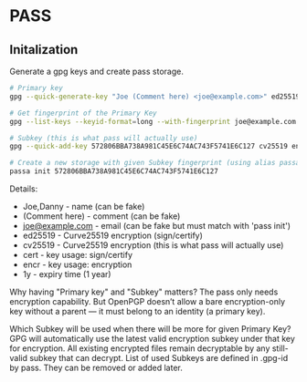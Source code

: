 # PASS

## Initalization

Generate a gpg keys and create pass storage.

```sh
# Primary key
gpg --quick-generate-key "Joe (Comment here) <joe@example.com>" ed25519 cert 1y

# Get fingerprint of the Primary Key 
gpg --list-keys --keyid-format=long --with-fingerprint joe@example.com

# Subkey (this is what pass will actually use)
gpg --quick-add-key 572806BBA738A981C45E6C74AC743F5741E6C127 cv25519 encr 1y

# Create a new storage with given Subkey fingerprint (using alias passa)
passa init 572806BBA738A981C45E6C74AC743F5741E6C127
```

Details:
* Joe,Danny         - name (can be fake)
* (Comment here)    - comment (can be fake)
* <joe@example.com> - email (can be fake but must match with 'pass init')
* ed25519           - Curve25519 encryption  (sign/certify)
* cv25519           - Curve25519 encryption  (this is what pass will actually use)
* cert              - key usage: sign/certify 
* encr              - key usage: encryption
* 1y                - expiry time (1 year)


Why having "Primary key" and "Subkey" matters?
The pass only needs encryption capability. But OpenPGP doesn’t allow a bare 
encryption-only key without a parent — it must belong to an identity (a primary 
key).

Which Subkey will be used when there will be more for given Primary Key?
GPG will automatically use the latest valid encryption subkey under that key 
for encryption. All existing encrypted files remain decryptable by any 
still-valid subkey that can decrypt. List of used Subkeys are defined in 
.gpg-id by pass. They can be removed or added later.
